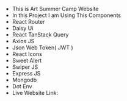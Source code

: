 * This is Art Summer Camp Website 
* In this Project I am Using This Components
* React Router
* Daisy Ui
* React TanStack Query
* Axios JS
* Json Web Token( JWT )
* React Icons
* Sweet Alert
* Swiper JS
* Express JS
* Mongodb
* Dot Env
* Live Website Link: 
